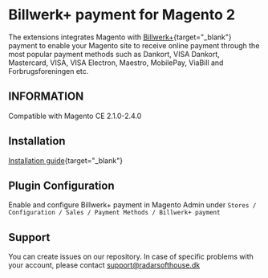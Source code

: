 # Billwerk+ payment for Magento 2
The extensions integrates Magento with [Billwerk+](https://www.billwerk.plus/payments/){target="_blank"} payment to enable your Magento site to receive online payment through the most popular payment methods such as Dankort, VISA Dankort, Mastercard, VISA, VISA Electron, Maestro, MobilePay, ViaBill and Forbrugsforeningen etc.

## INFORMATION
Compatible with Magento CE 2.1.0-2.4.0

## Installation
[Installation guide](https://www.radarsofthouse.dk/wp-content/uploads/reepay/billwerk_plus_payment_module_for_magento2_installation_guide.pdf){target="_blank"}

## Plugin Configuration
Enable and configure Billwerk+ payment in Magento Admin under `Stores / Configuration / Sales / Payment Methods / Billwerk+ payment`

## Support
You can create issues on our repository. In case of specific problems with your account, please contact support@radarsofthouse.dk
